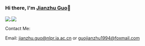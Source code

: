 ### Hi there, I'm [Jianzhu Guo](https://guojianzhu.com)👋
<!-- ![cleardusk's github stats](https://github-readme-stats.vercel.app/api?username=cleardusk&show_icons=true&count_private=true&hide=prs&theme=default_repocard) -->

<a href="https://github.com/cleardusk">
  <img align='center' src="https://github-readme-stats.vercel.app/api?username=cleardusk&show_icons=true&count_private=true&hide=prs&theme=default_repocard">
 </a>

<a href="https://github.com/AlfredXiangWu">
  <img align='center' src="https://github-readme-stats.vercel.app/api/top-langs/?username=cleardusk&layout=compact&hide_border=true">
</a>

Contact Me:

Email: jianzhu.guo@nlpr.ia.ac.cn or guojianzhu1994@foxmail.com
